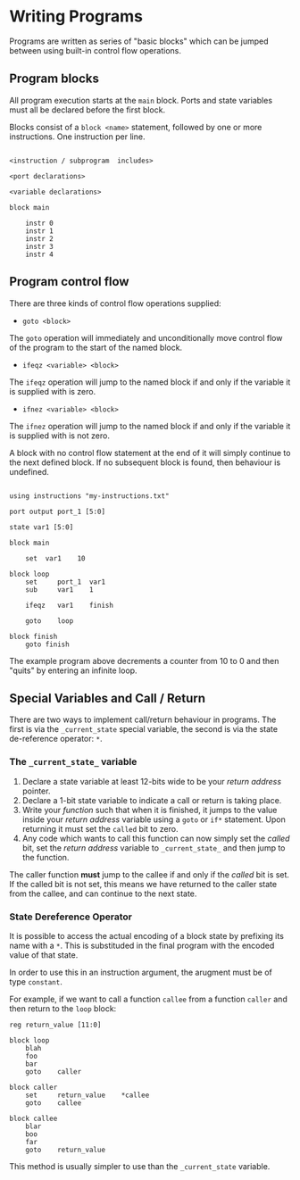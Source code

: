 
# Writing Programs

Programs are written as series of "basic blocks" which can be jumped between
using built-in control flow operations.


## Program blocks

All program execution starts at the `main` block. Ports and state variables
must all be declared before the first block.

Blocks consist of a `block <name>` statement, followed by one or more
instructions. One instruction per line.

```

<instruction / subprogram  includes>

<port declarations>

<variable declarations>

block main

    instr 0
    instr 1
    instr 2
    instr 3
    instr 4

```


## Program control flow

There are three kinds of control flow operations supplied:

- `goto <block>`

The `goto` operation will immediately and unconditionally move control flow of
the program to the start of the named block.

- `ifeqz <variable> <block>`

The `ifeqz` operation will jump to the named block if and only if the variable
it is supplied with is zero.

- `ifnez <variable> <block>`

The `ifnez` operation will jump to the named block if and only if the variable
it is supplied with is not zero.

A block with no control flow statement at the end of it will simply continue
to the next defined block. If no subsequent block is found, then behaviour is
undefined.


```

using instructions "my-instructions.txt"

port output port_1 [5:0]

state var1 [5:0]

block main

    set  var1    10

block loop
    set     port_1  var1
    sub     var1    1
    
    ifeqz   var1    finish

    goto    loop

block finish
    goto finish
```

The example program above decrements a counter from 10 to 0 and then "quits"
by entering an infinite loop.


## Special Variables and Call / Return

There are two ways to implement call/return behaviour in programs. The first
is via the `_current_state` special variable, the second is via the
state de-reference operator: `*`.

### The `_current_state_` variable

1. Declare a state variable at least 12-bits wide to be your *return address*
pointer.
2. Declare a 1-bit state variable to indicate a call or return is taking place.
3. Write your *function* such that when it is finished, it jumps to the value
inside your *return address* variable using a `goto` or `if*` statement.
Upon returning it must set the `called` bit to zero.
4. Any code which wants to call this function can now simply set the *called*
bit, set the *return address* variable to `_current_state_` and then jump
to the function.

The caller function **must** jump to the callee if and only if the *called*
bit is set. If the called bit is not set, this means we have returned to the
caller state from the callee, and can continue to the next state.


### State Dereference Operator

It is possible to access the actual encoding of a block state by prefixing
its name with a `*`. This is substituded in the final program with the
encoded value of that state.

In order to use this in an instruction argument, the arugment must be of type
`constant`.

For example, if we want to call a function `callee` from a function `caller`
and then return to the `loop` block:

```
reg return_value [11:0]

block loop
    blah
    foo
    bar
    goto    caller

block caller
    set     return_value    *callee
    goto    callee

block callee
    blar
    boo
    far
    goto    return_value

```

This method is usually simpler to use than the `_current_state` variable.
